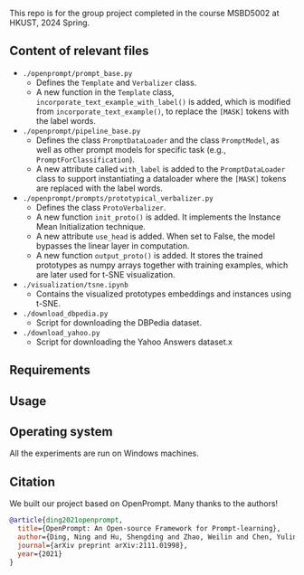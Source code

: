 This repo is for the group project completed in the course MSBD5002 at HKUST, 2024 Spring.

## Content of relevant files
- ```./openprompt/prompt_base.py```
    - Defines the ```Template``` and ```Verbalizer``` class. 
    - A new function in the ```Template``` class, ```incorporate_text_example_with_label()``` is added, which is modified from ```incorporate_text_example()```, to replace the ```[MASK]``` tokens with the label words.
- ```./openprompt/pipeline_base.py```
    - Defines the class ```PromptDataLoader``` and the class ```PromptModel```, as well as other prompt models for specific task (e.g., ```PromptForClassification```). 
    - A new attribute called ```with_label``` is added to the ```PromptDataLoader``` class to support instantiating a dataloader where the ```[MASK]``` tokens are replaced with the label words.
- ```./openprompt/prompts/prototypical_verbalizer.py```
    - Defines the class ```ProtoVerbalizer```.
    - A new function ```init_proto()``` is added. It implements the Instance Mean Initialization technique.
    - A new attribute ```use_head``` is added. When set to False, the model bypasses the linear layer in computation. 
    - A new function ```output_proto()``` is added. It stores the trained prototypes as numpy arrays together with training examples, which are later used for t-SNE visualization.
- ```./visualization/tsne.ipynb```
    - Contains the visualized prototypes embeddings and instances using t-SNE.
- ```./download_dbpedia.py```
    - Script for downloading the DBPedia dataset.
- ```./download_yahoo.py```
    - Script for downloading the Yahoo Answers dataset.x






## Requirements


## Usage


## Operating system

All the experiments are run on Windows machines.

## Citation
We built our project based on OpenPrompt. Many thanks to the authors!

```bibtex
@article{ding2021openprompt,
  title={OpenPrompt: An Open-source Framework for Prompt-learning},
  author={Ding, Ning and Hu, Shengding and Zhao, Weilin and Chen, Yulin and Liu, Zhiyuan and Zheng, Hai-Tao and Sun, Maosong},
  journal={arXiv preprint arXiv:2111.01998},
  year={2021}
}

